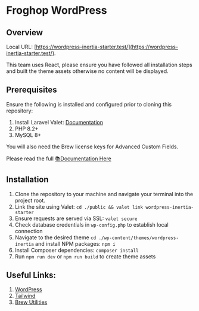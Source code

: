 # Froghop WordPress

## Overview

Local URL: [https://wordpress-inertia-starter.test/](https://wordpress-inertia-starter.test/).

This team uses React, please ensure you have followed all installation steps and built the theme
assets otherwise no content will be displayed.

## Prerequisites

Ensure the following is installed and configured prior to cloning this repository:

1. Install Laravel Valet: [Documentation](https://laravel.com/docs/10.x/valet#installation)
2. PHP 8.2+
3. MySQL 8+

You will also need the Brew license keys for Advanced Custom Fields.

Please read the full [📚Documentation Here](https://brewdigital.atlassian.net/wiki/spaces/BREWD/pages/2344517661/WordPress+-+Project+Setup)

## Installation

1. Clone the repository to your machine and navigate your terminal into the project root.
2. Link the site using Valet: `cd ./public && valet link wordpress-inertia-starter`
3. Ensure requests are served via SSL: `valet secure`
4. Check database credentials in `wp-config.php` to establish local connection
4. Navigate to the desired theme `cd ./wp-content/themes/wordpress-inertia` and install NPM packages: `npm i`
5. Install Composer dependencies: `composer install`
6. Run `npm run dev` or `npm run build` to create theme assets

## Useful Links:

1. [WordPress](https://wordpress.org/documentation/)
2. [Tailwind](https://tailwindcss.com/)
3. [Brew Utilities](https://main.dm55mhmeqnbix.amplifyapp.com/)
